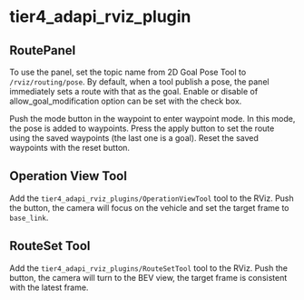 # tier4_adapi_rviz_plugin

## RoutePanel

To use the panel, set the topic name from 2D Goal Pose Tool to `/rviz/routing/pose`.
By default, when a tool publish a pose, the panel immediately sets a route with that as the goal.
Enable or disable of allow_goal_modification option can be set with the check box.

Push the mode button in the waypoint to enter waypoint mode. In this mode, the pose is added to waypoints.
Press the apply button to set the route using the saved waypoints (the last one is a goal).
Reset the saved waypoints with the reset button.

## Operation View Tool

Add the `tier4_adapi_rviz_plugins/OperationViewTool` tool to the RViz. Push the button, the camera will focus on the vehicle and set the target frame to `base_link`.

## RouteSet Tool

Add the `tier4_adapi_rviz_plugins/RouteSetTool` tool to the RViz. Push the button, the camera will turn to the BEV view, the target frame is consistent with the latest frame.
